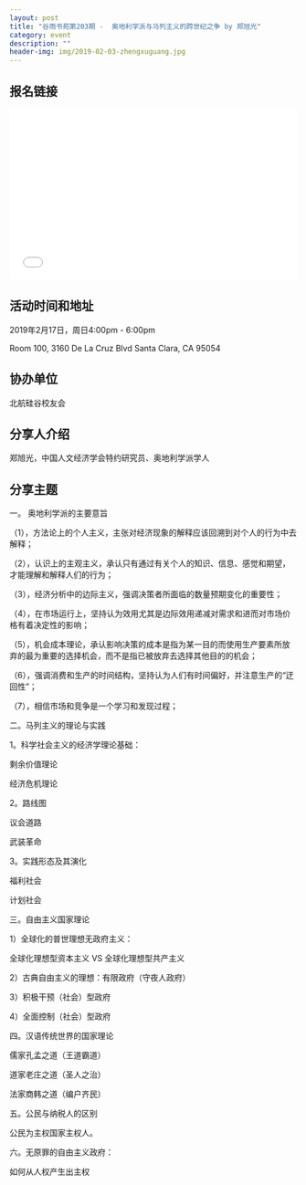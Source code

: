 ```yaml
---
layout: post
title: "谷雨书苑第203期 -  奥地利学派与马列主义的跨世纪之争 by 郑旭光"
category: event
description: ""
header-img: img/2019-02-03-zhengxuguang.jpg
---
```


## 报名链接
<div style="width:100%; text-align:left;" ><iframe src="//eventbrite.com/tickets-external?eid=56390397196&ref=etckt" frameborder="0" height="300" width="100%" vspace="0" hspace="0" marginheight="5" marginwidth="5" scrolling="auto" allowtransparency="true"></iframe></div>

## 活动时间和地址
2019年2月17日，周日4:00pm - 6:00pm

Room 100, 3160 De La Cruz Blvd Santa Clara, CA 95054

## 协办单位
北航硅谷校友会

## 分享人介绍
郑旭光，中国人文经济学会特约研究员、奥地利学派学人

## 分享主题
一。 奥地利学派的主要意旨 
 
（1），方法论上的个人主义，主张对经济现象的解释应该回溯到对个人的行为中去解释；

（2），认识上的主观主义，承认只有通过有关个人的知识、信息、感觉和期望，才能理解和解释人们的行为；

（3），经济分析中的边际主义，强调决策者所面临的数量预期变化的重要性；

（4），在市场运行上，坚持认为效用尤其是边际效用递减对需求和进而对市场价格有着决定性的影响；

（5），机会成本理论，承认影响决策的成本是指为某一目的而使用生产要素所放弃的最为重要的选择机会，而不是指已被放弃去选择其他目的的机会；

（6），强调消费和生产的时间结构，坚持认为人们有时间偏好，并注意生产的“迂回性”；

（7），相信市场和竞争是一个学习和发现过程；
 
二。马列主义的理论与实践

1。科学社会主义的经济学理论基础：

剩余价值理论

经济危机理论

2。路线图

议会道路

武装革命

3。实践形态及其演化

福利社会

计划社会

三。自由主义国家理论


1）全球化的普世理想无政府主义：

全球化理想型资本主义
VS
全球化理想型共产主义

2）古典自由主义的理想：有限政府（守夜人政府）

3）积极干预（社会）型政府

4）全面控制（社会）型政府

四。汉语传统世界的国家理论

儒家孔孟之道（王道霸道）

道家老庄之道（圣人之治）

法家商韩之道（编户齐民）

五。公民与纳税人的区别

公民为主权国家主权人。

六。无原罪的自由主义政府：

如何从人权产生出主权
